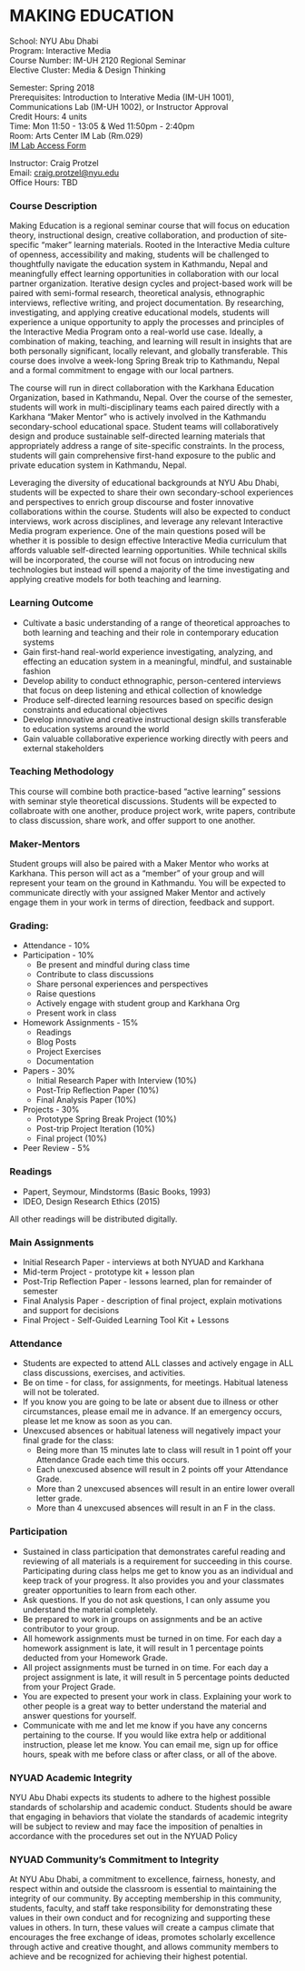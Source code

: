 MAKING EDUCATION
================

School: NYU Abu Dhabi   
Program: Interactive Media  
Course Number: IM-UH 2120 Regional Seminar  
Elective Cluster: Media & Design Thinking  

Semester: Spring 2018  
Prerequisites:  Introduction to Interative Media (IM-UH 1001), Communications Lab (IM-UH 1002), or Instructor Approval  
Credit Hours: 4 units  
Time: Mon 11:50 - 13:05 & Wed 11:50pm - 2:40pm  
Room: Arts Center IM Lab (Rm.029)   
[IM Lab Access Form](http://goo.gl/forms/Mge02MPoCb)

Instructor: Craig Protzel   
Email: craig.protzel@nyu.edu  
Office Hours: TBD  

### Course Description
Making Education is a regional seminar course that will focus on education theory, instructional design, creative collaboration, and production of site-specific “maker” learning materials. Rooted in the Interactive Media culture of openness, accessibility and making, students will be challenged to thoughtfully navigate the education system in Kathmandu, Nepal and meaningfully effect learning opportunities in collaboration with our local partner organization. Iterative design cycles and project-based work will be paired with semi-formal research, theoretical analysis, ethnographic interviews, reflective writing, and project documentation. By researching, investigating, and applying creative educational models, students will experience a unique opportunity to apply the processes and principles of the Interactive Media Program onto a real-world use case. Ideally, a combination of making, teaching, and learning will result in insights that are both personally significant, locally relevant, and globally transferable. This course does involve a week-long Spring Break trip to Kathmandu, Nepal and a formal commitment to engage with our local partners.  

The course will run in direct collaboration with the Karkhana Education Organization, based in Kathmandu, Nepal. Over the course of the semester, students will work in multi-disciplinary teams each paired directly with a Karkhana “Maker Mentor” who is actively involved in the Kathmandu secondary-school educational space. Student teams will collaboratively design and produce sustainable self-directed learning materials that appropriately address a range of site-specific constraints. In the process, students will gain comprehensive first-hand exposure to the public and private education system in Kathmandu, Nepal.  

Leveraging the diversity of educational backgrounds at NYU Abu Dhabi, students will be expected to share their own secondary-school experiences and perspectives to enrich group discourse and foster innovative collaborations within the course. Students will also be expected to conduct interviews, work across disciplines, and leverage any relevant Interactive Media program experience. One of the main questions posed will be whether it is possible to design effective Interactive Media curriculum that affords valuable self-directed learning opportunities. While technical skills will be incorporated, the course will not focus on introducing new technologies but instead will spend a majority of the time investigating and applying creative models for both teaching and learning.  

### Learning Outcome
* Cultivate a basic understanding of a range of theoretical approaches to both learning and teaching and their role in contemporary education systems  
* Gain first-hand real-world experience investigating, analyzing, and effecting an education system in a meaningful, mindful, and sustainable fashion  
* Develop ability to conduct ethnographic, person-centered interviews that focus on deep listening and ethical collection of knowledge  
* Produce self-directed learning resources based on specific design constraints and educational objectives  
* Develop innovative and creative instructional design skills transferable to education systems around the world  
* Gain valuable collaborative experience working directly with peers and external stakeholders  

### Teaching Methodology
This course will combine both practice-based “active learning” sessions with seminar style theoretical discussions. Students will be expected to collabroate with one another, produce project work, write papers, contribute to class discussion, share work, and offer support to one another.

### Maker-Mentors
Student groups will also be paired with a Maker Mentor who works at Karkhana. This person will act as a “member” of your group and will represent your team on the ground in Kathmandu. You will be expected to communicate directly with your assigned Maker Mentor and actively engage them in your work in terms of direction, feedback and support.

### Grading:
* Attendance - 10%  
* Participation - 10%
	* Be present and mindful during class time
	* Contribute to class discussions
	* Share personal experiences and perspectives
	* Raise questions
	* Actively engage with student group and Karkhana Org  
	* Present work in class  
* Homework Assignments - 15%  
	* Readings
	* Blog Posts
	* Project Exercises
	* Documentation  
* Papers - 30%  
	* Initial Research Paper with Interview (10%)
	* Post-Trip Reflection Paper (10%)
	* Final Analysis Paper (10%)
* Projects - 30%
	* Prototype Spring Break Project (10%)
	* Post-trip Project Iteration (10%)
	* Final project (10%)
* Peer Review - 5%

### Readings
* Papert, Seymour, Mindstorms (Basic Books, 1993)
* IDEO, Design Research Ethics (2015)

All other readings will be distributed digitally.

### Main Assignments
* Initial Research Paper - interviews at both NYUAD and Karkhana  
* Mid-term Project - prototype kit + lesson plan  
* Post-Trip Reflection Paper - lessons learned, plan for remainder of semester  
* Final Analysis Paper - description of final project, explain motivations and support for decisions  
* Final Project - Self-Guided Learning Tool Kit + Lessons

### Attendance
* Students are expected to attend ALL classes and actively engage in ALL class discussions, exercises, and activities.  
* Be on time - for class, for assignments, for meetings. Habitual lateness will not be tolerated.  
* If you know you are going to be late or absent due to illness or other circumstances, please email
me in advance. If an emergency occurs, please let me know as soon as you can.  
* Unexcused absences or habitual lateness will negatively impact your final grade for the class:  
	* Being more than 15 minutes late to class will result in 1 point off your Attendance Grade each time this occurs.  
	* Each unexcused absence will result in 2 points off your Attendance Grade.
	* More than 2 unexcused absences will result in an entire lower overall letter grade.
	* More than 4 unexcused absences will result in an F in the class.

### Participation  
* Sustained in class participation that demonstrates careful reading and reviewing of all materials is a requirement for succeeding in this course. Participating during class helps me get to know you as an individual and keep track of your progress. It also provides you and your classmates greater opportunities to learn from each other.
* Ask questions. If you do not ask questions, I can only assume you understand the material completely.  
* Be prepared to work in groups on assignments and be an active contributor to your group.
* All homework assignments must be turned in on time. For each day a homework assignment is
late, it will result in 1 percentage points deducted from your Homework Grade.  
* All project assignments must be turned in on time. For each day a project assignment is late, it
will result in 5 percentage points deducted from your Project Grade.  
* You are expected to present your work in class. Explaining your work to other people is a great
way to better understand the material and answer questions for yourself.  
* Communicate with me and let me know if you have any concerns pertaining to the course. If you would like extra help or additional instruction, please let me know. You can email me, sign up for
office hours, speak with me before class or after class, or all of the above.

### NYUAD Academic Integrity
NYU Abu Dhabi expects its students to adhere to the highest possible standards of scholarship and academic conduct. Students should be aware that engaging in behaviors that violate the standards of academic integrity will be subject to review and may face the imposition of penalties in accordance with the procedures set out in the  NYUAD Policy

### NYUAD Community’s Commitment to Integrity
At NYU Abu Dhabi, a commitment to excellence, fairness, honesty, and respect within and outside the classroom is essential to maintaining the integrity of our community. By accepting membership in this community, students, faculty, and staff take responsibility for demonstrating these values in their own conduct and for recognizing and supporting these values in others. In turn, these values will create a campus climate that encourages the free exchange of ideas, promotes scholarly excellence through active and creative thought, and allows community members to achieve and be recognized for achieving their highest potential.